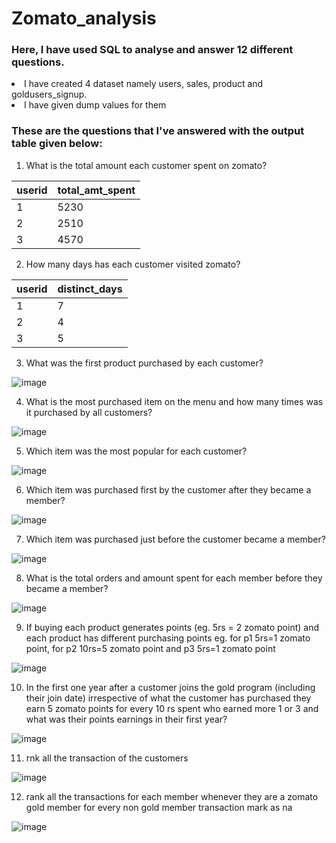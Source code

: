 
# Zomato_analysis

### Here, I have used SQL to analyse and answer 12 different questions.
<li> I have created 4 dataset namely users, sales, product and goldusers_signup. </li>
<li> I have given dump values for them </li>

### These are the questions that I've answered with the output table given below:
1) What is the total amount each customer spent on zomato?

| userid        | total_amt_spent  |
| ------------- | ---------------- |
| 1             | 5230             |
| 2             | 2510             |
| 3             | 4570             |

2) How many days has each customer visited zomato?

| userid        | distinct_days  |
| ------------- | -------------- |
| 1             | 7              |
| 2             | 4              |
| 3             | 5              |

3) What was the first product purchased by each customer?

![image](https://github.com/TharunPrabu7/Zomato_analysis/assets/56309565/490f3e6c-8afb-4ff5-b484-718b168eb2d2)

4) What is the most purchased item on the menu and how many times was it purchased by all customers?

![image](https://github.com/TharunPrabu7/Zomato_analysis/assets/56309565/88aae452-8d15-4c96-be01-d81292a64ccd)

5) Which item was the most popular for each customer?

![image](https://github.com/TharunPrabu7/Zomato_analysis/assets/56309565/91d5ae30-80ab-4ecf-ae95-403cd52bc4c5)

6) Which item was purchased first by the customer after they became a member?

![image](https://github.com/TharunPrabu7/Zomato_analysis/assets/56309565/5680df76-aaf4-42e2-ae88-7adc142b8db0)

7) Which item was purchased just before the customer became a member?

![image](https://github.com/TharunPrabu7/Zomato_analysis/assets/56309565/2ccb4835-5d4c-4790-ae9e-79a54096c732)

8) What is the total orders and amount spent for each member before they became a member?

![image](https://github.com/TharunPrabu7/Zomato_analysis/assets/56309565/4e388c8c-4560-4bfd-a9dd-122a89a20249)

9) If buying each product generates points (eg. 5rs = 2 zomato point) and each product has different purchasing points
eg. for p1 5rs=1 zomato point, for p2 10rs=5 zomato point and p3 5rs=1 zomato point

![image](https://github.com/TharunPrabu7/Zomato_analysis/assets/56309565/1c6a2be4-4840-442e-a8d1-3325a2e773bd)

10) In the first one year after a customer joins the gold program (including their join date) irrespective of what the customer has purchased they earn 5 zomato points for every 10 rs spent who earned more 1 or 3 and what was their points earnings in their first year?

![image](https://github.com/TharunPrabu7/Zomato_analysis/assets/56309565/2139ddc4-c78b-4c09-be47-f21e753598f4)

11) rnk all the transaction of the customers

![image](https://github.com/TharunPrabu7/Zomato_analysis/assets/56309565/e30b243f-999d-4dfd-8ec9-10aaa208fb17)

12) rank all the transactions for each member whenever they are a zomato gold member for every non gold member transaction mark as na

![image](https://github.com/TharunPrabu7/Zomato_analysis/assets/56309565/b571bb6d-32ea-48cb-9d0c-7b8c2ac2ad16)














